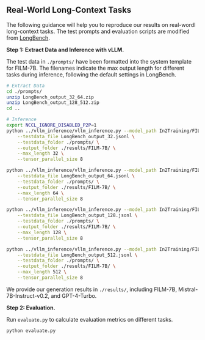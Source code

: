 ## Real-World Long-Context Tasks

The following guidance will help you to reproduce our results on real-wordl long-context tasks.
The test prompts and evaluation scripts are modified from [LongBench](https://github.com/THUDM/LongBench).

**Step 1: Extract Data and Inference with vLLM.**

The test data in `./prompts/` have been formatted into the system template for FILM-7B.
The filenames indicate the max output length for different tasks during inference, following the default settings in LongBench.
```bash
# Extract Data
cd ./prompts/
unzip LongBench_output_32_64.zip
unzip LongBench_output_128_512.zip
cd ..

# Inference
export NCCL_IGNORE_DISABLED_P2P=1
python ../vllm_inference/vllm_inference.py --model_path In2Training/FILM-7B \
    --testdata_file LongBench_output_32.jsonl \
    --testdata_folder ./prompts/ \
    --output_folder ./results/FILM-7B/ \
    --max_length 32 \
    --tensor_parallel_size 8

python ../vllm_inference/vllm_inference.py --model_path In2Training/FILM-7B \
    --testdata_file LongBench_output_64.jsonl \
    --testdata_folder ./prompts/ \
    --output_folder ./results/FILM-7B/ \
    --max_length 64 \
    --tensor_parallel_size 8

python ../vllm_inference/vllm_inference.py --model_path In2Training/FILM-7B \
    --testdata_file LongBench_output_128.jsonl \
    --testdata_folder ./prompts/ \
    --output_folder ./results/FILM-7B/ \
    --max_length 128 \
    --tensor_parallel_size 8

python ../vllm_inference/vllm_inference.py --model_path In2Training/FILM-7B \
    --testdata_file LongBench_output_512.jsonl \
    --testdata_folder ./prompts/ \
    --output_folder ./results/FILM-7B/ \
    --max_length 512 \
    --tensor_parallel_size 8
```

We provide our generation results in `./results/`, including FILM-7B, Mistral-7B-Instruct-v0.2, and GPT-4-Turbo.

**Step 2: Evaluation.**

Run `evaluate.py` to calculate evaluation metrics on different tasks.
```bash
python evaluate.py
```




